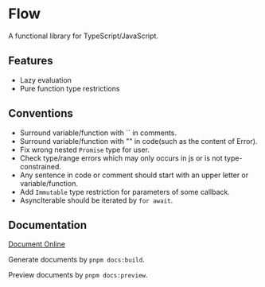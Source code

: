 # Flow

A functional library for TypeScript/JavaScript.

## Features

- Lazy evaluation
- Pure function type restrictions

## Conventions

- Surround variable/function with \`\` in comments.
- Surround variable/function with \"\" in code(such as the content of Error).
- Fix wrong nested `Promise` type for user.
- Check type/range errors which may only occurs in js or is not type-constrained.
- Any sentence in code or comment should start with an upper letter or variable/function.
- Add `Immutable` type restriction for parameters of some callback.
- AsyncIterable should be iterated by `for await`.

## Documentation

[Document Online](https://flow.niuiic.com)

Generate documents by `pnpm docs:build`.

Preview documents by `pnpm docs:preview`.
